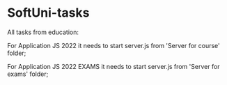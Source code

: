 # SoftUni-tasks
All tasks from education:


For Application JS 2022  it needs to start server.js from 'Server for course' folder;


For Application JS 2022 EXAMS it needs to start server.js from 'Server for exams' folder;
